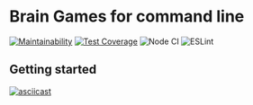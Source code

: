 # Brain Games for command line

[![Maintainability](https://api.codeclimate.com/v1/badges/a99a88d28ad37a79dbf6/maintainability)](https://codeclimate.com/github/codeclimate/codeclimate/maintainability) [![Test Coverage](https://api.codeclimate.com/v1/badges/a99a88d28ad37a79dbf6/test_coverage)](https://codeclimate.com/github/codeclimate/codeclimate/test_coverage) ![Node CI](https://github.com/cgehuzi/hexlet-frontend-1/workflows/Node%20CI/badge.svg) ![ESLint](https://github.com/cgehuzi/hexlet-frontend-1/workflows/ESLint/badge.svg)

## Getting started

[![asciicast](https://asciinema.org/a/8tNFG9MWIUW9OG8vMi9v850de.svg)](https://asciinema.org/a/8tNFG9MWIUW9OG8vMi9v850de)
